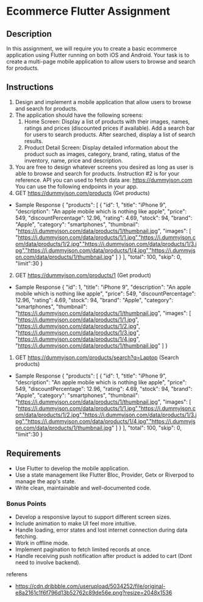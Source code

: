 # Ecommerce Flutter Assignment

## Description

In this assignment, we will require you to create a basic ecommerce application using Flutter running on both iOS and Android. Your task is to create a multi-page mobile application to allow users to browse and search for products.

## Instructions

1. Design and implement a mobile application that allow users to browse and search for products.
2. The application should have the following screens:
   1. Home Screen: Display a list of products with their images, names, ratings and prices (discounted prices if available). Add a search bar for users to search products. After searched, display a list of search results.
   2. Product Detail Screen: Display detailed information about the product such as images, category, brand, rating, status of the inventory, name, price and description.
3. You are free to design whatever screens you desired as long as user is able to browse and search for products. Instruction #2 is for your reference.
   API you can used to fetch data are: https://dummyjson.com
   You can use the following endpoints in your app.
4. GET https://dummyjson.com/products (Get products)

- Sample Response
  {
  "products": [
  {
  "id": 1,
  "title": "iPhone 9",
  "description": "An apple mobile which is nothing like apple",
  "price": 549,
  "discountPercentage": 12.96,
  "rating": 4.69,
  "stock": 94,
  "brand": "Apple",
  "category": "smartphones",
  "thumbnail": "https://i.dummyjson.com/data/products/1/thumbnail.jpg",
  "images": [
  "https://i.dummyjson.com/data/products/1/1.jpg","https://i.dummyjson.com/data/products/1/2.jpg","https://i.dummyjson.com/data/products/1/3.jpg","https://i.dummyjson.com/data/products/1/4.jpg","https://i.dummyjson.com/data/products/1/thumbnail.jpg"
  ]
  }
  ],
  "total": 100,
  "skip": 0,
  "limit":30
  }

2. GET https://dummyjson.com/products/1 (Get product)

- Sample Response
  {
  "id": 1,
  "title": "iPhone 9",
  "description": "An apple mobile which is nothing like apple",
  "price": 549,
  "discountPercentage": 12.96,
  "rating": 4.69,
  "stock": 94,
  "brand": "Apple",
  "category": "smartphones",
  "thumbnail": "https://i.dummyjson.com/data/products/1/thumbnail.jpg",
  "images": [
  "https://i.dummyjson.com/data/products/1/1.jpg",
  "https://i.dummyjson.com/data/products/1/2.jpg",
  "https://i.dummyjson.com/data/products/1/3.jpg",
  "https://i.dummyjson.com/data/products/1/4.jpg",
  "https://i.dummyjson.com/data/products/1/thumbnail.jpg"
  ]
  }

1. GET https://dummyjson.com/products/search?q=Laptop (Search products)

- Sample Response
  {
  "products": [
  {
  "id": 1,
  "title": "iPhone 9",
  "description": "An apple mobile which is nothing like apple",
  "price": 549,
  "discountPercentage": 12.96,
  "rating": 4.69,
  "stock": 94,
  "brand": "Apple",
  "category": "smartphones",
  "thumbnail": "https://i.dummyjson.com/data/products/1/thumbnail.jpg",
  "images": [
  "https://i.dummyjson.com/data/products/1/1.jpg","https://i.dummyjson.com/data/products/1/2.jpg","https://i.dummyjson.com/data/products/1/3.jpg","https://i.dummyjson.com/data/products/1/4.jpg","https://i.dummyjson.com/data/products/1/thumbnail.jpg"
  ]
  }
  ],
  "total": 100,
  "skip": 0,
  "limit":30
  }

## Requirements

- Use Flutter to develop the mobile application.
- Use a state management like Flutter Bloc, Provider, Getx or Riverpod to manage the app's state.
- Write clean, maintainable and well-documented code.

### Bonus Points

- Develop a responsive layout to support different screen sizes.
- Include animation to make UI feel more intuitive.
- Handle loading, error states and lost internet connection during data fetching.
- Work in offline mode.
- Implement pagination to fetch limited records at once.
- Handle receiving push notification after product is added to cart (Dont need to involve backend).

referens

- https://cdn.dribbble.com/userupload/5034252/file/original-e8a2161c1f6f796d13b52762c89de56e.png?resize=2048x1536
